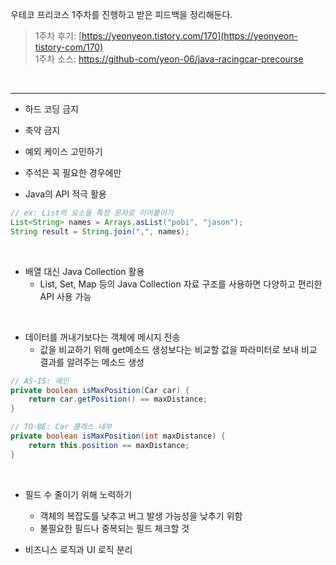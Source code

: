 우테코 프리코스 1주차를 진행하고 받은 피드백을 정리해둔다.
> 1주차 후기: [https://yeonyeon.tistory.com/170](https://yeonyeon-tistory-com/170)  
> 1주차 소스: [https://github-com/yeon-06/java-racingcar-precourse](https://github-com/yeon-06/java-racingcar-precourse)

<br>

***
- 하드 코딩 금지


- 축약 금지


- 예외 케이스 고민하기


- 주석은 꼭 필요한 경우에만


- Java의 API 적극 활용
```java
// ex: List의 요소들 특정 문자로 이어붙이기
List<String> names = Arrays.asList("pobi", "jason");
String result = String.join(",", names);
```
<br>

- 배열 대신 Java Collection 활용
  - List, Set, Map 등의 Java Collection 자료 구조를 사용하면 다양하고 편리한 API 사용 가능
<br>

- 데이터를 꺼내기보다는 객체에 메시지 전송
  - 값을 비교하기 위해 get메소드 생성보다는 비교할 값을 파라미터로 보내 비교 결과를 알려주는 메소드 생성
```java
// AS-IS: 메인
private boolean isMaxPosition(Car car) {
    return car.getPosition() == maxDistance;
}

// TO-BE: Car 클래스 내부
private boolean isMaxPosition(int maxDistance) {
    return this.position == maxDistance;
}
```
<br>

- 필드 수 줄이기 위해 노력하기
  - 객체의 복잡도를 낮추고 버그 발생 가능성을 낮추기 위함
  - 불필요한 필드나 중복되는 필드 체크할 것


- 비즈니스 로직과 UI 로직 분리